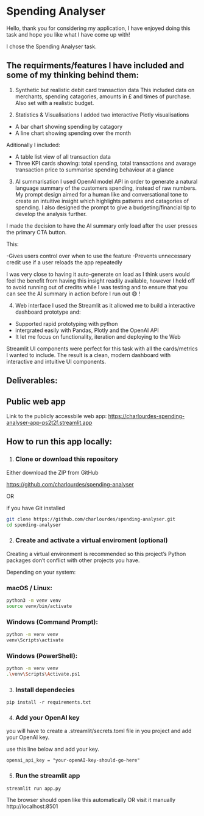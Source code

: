 
# Spending Analyser 

Hello, thank you for considering my application, I  have enjoyed doing this task and hope you like what I have come up with!

I chose the Spending Analyser task. 


## The requirments/features I have included and some of my thinking behind them:


1. Synthetic but realistic debit card transaction data 
 This included data on merchants, spending catagories, amounts in £ and times of purchase. Also set with a realistic budget. 



2. Statistics & Visualisations 
I added two interactive Plotly visualisations
- A bar chart showing spending by catagory 
- A line chart showing spending over the month 

Aditionally I included:

- A table list view of all transaction data 
- Three KPI cards showing: total spending, total transactions and avarage transaction price to summarise spending behaviour at a glance



3. AI summarisation 
 I used OpenAI model API in order to generate a natural language summary of the customers spending, instead of raw numbers. My prompt design aimed for a human like and conversational tone to create an intuitive insight which  highlights patterns and catagories of spending. I also designed the prompt to give a  budgeting/financial tip to develop the analysis further. 

I made the decision to have the AI summary only load after the user presses the primary CTA button.

This:

-Gives users control over when to use the feature
-Prevents unnecessary credit use if a user reloads the app repeatedly

I was very close to having it auto-generate on load as I think users would feel the benefit from having this insight readily available, however I held off to avoid running out of credits while I was testing and to ensure that you can see the AI summary in action before I run out 😅 ! 



4. Web interface 
I used the  Streamlit as it allowed me to build a interactive dashboard prototype and:
- Supported rapid prototyping with python 
- intergrated easily with Pandas, Plotly and the OpenAI API
- It let me focus on functionality, iteration and deploying to the Web

Streamlit UI components were perfect for this task with all the cards/metrics I wanted to include. The result is a clean, modern dashboard with interactive and intuitive UI components. 





## Deliverables:

## Public web app

Link to the publicly accessbile web app: https://charlourdes-spending-analyser-app-ps2t2f.streamlit.app




## How to run this app locally:


1. ### Clone or download this repository

Either download the ZIP from GitHub 

https://github.com/charlourdes/spending-analyser

OR

if you have Git installed 

```bash
git clone https://github.com/charlourdes/spending-analyser.git
cd spending-analyser
```



2. ### Create and activate a virtual enviroment (optional)

Creating a virtual environment is recommended so this project’s Python packages don’t conflict with other projects you have. 

Depending on your system: 

### macOS / Linux:
```bash
python3 -m venv venv
source venv/bin/activate
```

### Windows (Command Prompt):
```bash
python -m venv venv
venv\Scripts\activate
```

### Windows (PowerShell):
```bash
python -m venv venv
.\venv\Scripts\Activate.ps1
```


3. ### Install dependecies 

`pip install -r requirements.txt`


4. ### Add your OpenAI key 
you will have to create a .streamlit/secrets.toml file in you project and add your OpenAI key. 

use this line below and add your key. 

`openai_api_key = "your-openAI-key-should-go-here"`


5. ### Run the streamlit app

`streamlit run app.py`

The browser should open like this automatically OR visit it manually
http://localhost:8501


